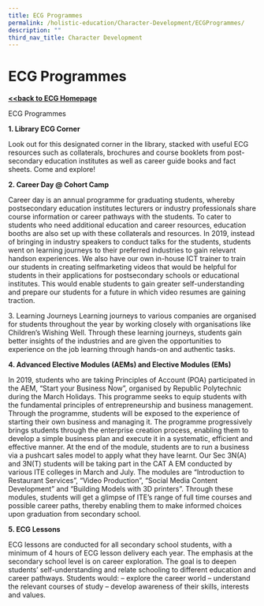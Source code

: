 ```yaml
---
title: ECG Programmes
permalink: /holistic-education/Character-Development/ECGProgrammes/
description: ""
third_nav_title: Character Development
---
```

ECG Programmes
==============

[**<<back to ECG Homepage**](https://tanglinsec.moe.edu.sg/education-and-career-guidance-ecg/)

ECG Programmes

**1\. Library ECG Corner**

Look out for this designated corner in the library, stacked with useful ECG resources such as collaterals, brochures and course booklets from post-secondary education institutes as well as career guide books and fact sheets. Come and explore!

**2\. Career Day @ Cohort Camp**

Career day is an annual programme for graduating students, whereby postsecondary education institutes lecturers or industry professionals share course information or career pathways with the students. To cater to students who need additional education and career resources, education booths are also set up with these collaterals and resources. In 2019, instead of bringing in industry speakers to conduct talks for the students, students went on learning journeys to their preferred industries to gain relevant handson experiences. We also have our own in-house ICT trainer to train our students in creating selfmarketing videos that would be helpful for students in their applications for postsecondary schools or educational institutes. This would enable students to gain greater self-understanding and prepare our students for a future in which video resumes are gaining traction.

3\. Learning Journeys Learning journeys to various companies are organised for students throughout the year by working closely with organisations like Children’s Wishing Well. Through these learning journeys, students gain better insights of the industries and are given the opportunities to experience on the job learning through hands-on and authentic tasks.

**4\. Advanced Elective Modules (AEMs) and Elective Modules (EMs)**

In 2019, students who are taking Principles of Account (POA) participated in the AEM, “Start your Business Now”, organised by Republic Polytechnic during the March Holidays. This programme seeks to equip students with the fundamental principles of entrepreneurship and business management. Through the programme, students will be exposed to the experience of starting their own business and managing it. The programme progressively brings students through the enterprise creation process, enabling them to develop a simple business plan and execute it in a systematic, efficient and effective manner. At the end of the module, students are to run a business via a pushcart sales model to apply what they have learnt. Our Sec 3N(A) and 3N(T) students will be taking part in the CAT A EM conducted by various ITE colleges in March and July. The modules are “Introduction to Restaurant Services”, “Video Production”, “Social Media Content Development” and “Building Models with 3D printers”. Through these modules, students will get a glimpse of ITE’s range of full time courses and possible career paths, thereby enabling them to make informed choices upon graduation from secondary school.

**5\. ECG Lessons**

ECG lessons are conducted for all secondary school students, with a minimum of 4 hours of ECG lesson delivery each year. The emphasis at the secondary school level is on career exploration. The goal is to deepen students’ self-understanding and relate schooling to different education and career pathways. Students would: – explore the career world – understand the relevant courses of study – develop awareness of their skills, interests and values.